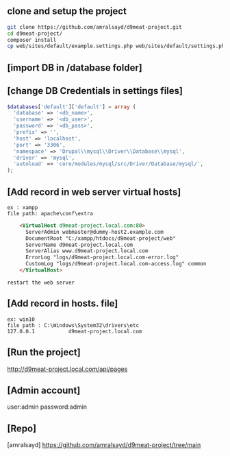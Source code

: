 ## clone and setup the project
 ```bash
git clone https://github.com/amralsayd/d9meat-project.git
cd d9meat-project/
composer install
cp web/sites/default/example.settings.php web/sites/default/settings.php
```

## [import DB in /database folder]
## [change DB Credentials in settings files]
```php
$databases['default']['default'] = array (
  'database' => '<db_name>',
  'username' => '<db_user>',
  'password' => '<db_pass>',
  'prefix' => '',
  'host' => 'localhost',
  'port' => '3306',
  'namespace' => 'Drupal\\mysql\\Driver\\Database\\mysql',
  'driver' => 'mysql',
  'autoload' => 'core/modules/mysql/src/Driver/Database/mysql/',
);
```

## [Add record in web server virtual hosts]
	ex : xampp
	file path: apache\conf\extra
```html
	<VirtualHost d9meat-project.local.com:80>
	  ServerAdmin webmaster@dummy-host2.example.com
	  DocumentRoot "C:/xampp/htdocs/d9meat-project/web"
	  ServerName d9meat-project.local.com
	  ServerAlias www.d9meat-project.local.com
	  ErrorLog "logs/d9meat-project.local.com-error.log"
	  CustomLog "logs/d9meat-project.local.com-access.log" common
	</VirtualHost>
```	
	restart the web server


## [Add record in hosts. file]
	ex: win10
	file path : C:\Windows\System32\drivers\etc
	127.0.0.1			d9meat-project.local.com
	
## [Run the project]
http://d9meat-project.local.com/api/pages

## [Admin account]
user:admin
password:admin



## [Repo]
[amralsayd] https://github.com/amralsayd/d9meat-project/tree/main